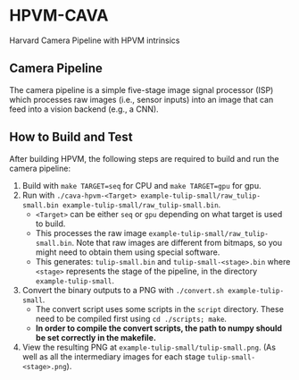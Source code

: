 # HPVM-CAVA
Harvard Camera Pipeline with HPVM intrinsics

## Camera Pipeline

The camera pipeline is a simple five-stage image signal processor (ISP) which processes raw images (i.e., sensor inputs) into an image that can feed into a vision backend (e.g., a CNN).

## How to Build and Test

After building HPVM, the following steps are required to build and run the camera pipeline:

1. Build with `make TARGET=seq` for CPU and `make TARGET=gpu` for gpu.
2. Run with `./cava-hpvm-<Target> example-tulip-small/raw_tulip-small.bin example-tulip-small/raw_tulip-small.bin`. 
    * `<Target>` can be either `seq` or `gpu` depending on what target is used to build.
    * This processes the raw image `example-tulip-small/raw_tulip-small.bin`. Note that raw images are different from bitmaps, so you might need to obtain them using special software.
    * This generates: `tulip-small.bin` and `tulip-small-<stage>.bin` where `<stage>` represents the stage of the pipeline, in the directory `example-tulip-small`.
3. Convert the binary outputs to a PNG with `./convert.sh example-tulip-small`.
    * The convert script uses some scripts in the `script` directory. These need to be compiled first using `cd ./scripts; make`.
    * **In order to compile the convert scripts, the path to numpy should be set correctly in the makefile.**
4. View the resulting PNG at `example-tulip-small/tulip-small.png`. (As well as all the intermediary images for each stage `tulip-small-<stage>.png`).
